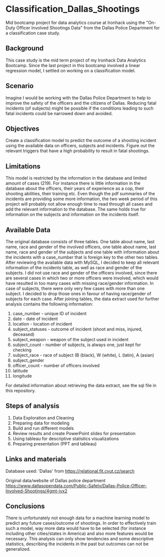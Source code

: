 # Classification_Dallas_Shootings
Mid bootcamp project for data analytics course at Ironhack using the "On-Duty Officer Involved Shootings Data" from the Dallas Police Department for a classification case study.

## Background
This case study is the mid term project of my Ironhack Data Analytics Bootcamp. Since the last project in this bootcamp involved a linear regression model, I settled on working on a classification model.

## Scenario
Imagine I would be working with the Dallas Police Department to help to improve the safety of the officers and the citizens of Dallas. Reducing fatal incidents (of subjects) might be possible if the conditions leading to such fatal incidents could be narrowed down and avoided.

## Objectives
Create a classification model to predict the outcome of a shooting incident using the available data on officers, subjects and incidents.
Figure out the relevant triggers that have a high probability to result in fatal shootings.

## Limitations
This model is restricted by the information in the database and limited amount of cases (219). For instance there is little information in the database about the officers, their years of experience as a cop, their shooting abilities, their training etc. Even though the pdf summaries of the incidents are providing some more information, the two week period of this project will probably not allow enough time to read through all cases and add the relevant information to the database. The same holds true for information on the subjects and information on the incidents itself. 

## Available Data
The original database consists of three tables. One table about name, last name, race and gender of the involved officers, one table about name, last name, race and gender of the subjects and one table with information about the incidents with a case_number that is foreign key to the other two tables. After reviewing the available data with MySQL, I decided to keep all relevant information of the incidents table, as well as race and gender of the subjects. I did not use race and gender of the officers involved, since there are several cases in which two or more officers were involved, which would have resulted in too many cases with missing race/gender information. In case of subjects, there were only very few cases with more than one subject. I decided to drop those ones in favour of having race/gender of subjects for each case. After joining tables, the data extract used for further analysis contains the following information:

1. case_number - unique ID of incident
2. date - date of incident
3. location - location of incident
4. subject_statuses - outcome of incident (shoot and miss, injured, deceased)
5. subject_weapon - weapon of the subject used in incident
6. subject_count - number of subjects, is always one, just kept for checking
7. subject_race - race of subject (B (black), W (white), L (latin), A (asian)
8. subject_gender
9. officer_count - number of officers involved
10. latitude
11. longitude

For detailed information about retrieving the data extract, see the sql file in this repository. 

## Steps of analysis
1. Data Exploration and Cleaning
2. Preparing data for modeling
3. Build and run different models
4. Review results and create PowerPoint slides for presentation
5. Using tableau for descriptive statistics visualizations
6. Preparing presentation (PPT and tableau)

## Links and materials
Database used:
'Dallas' from https://relational.fit.cvut.cz/search

Original data/website of Dallas police department
https://www.dallasopendata.com/Public-Safety/Dallas-Police-Officer-Involved-Shootings/4gmt-jyx2

## Conclusions
There is unfortunately not enough data for a machine learning model to predict any future cases/outcome of shootings. In order to effectively train such a model, way more data would have to be selected (for instance including other cities/states in America) and also more features would be necessary. This analysis can only show tendencies and some descriptive statistics, describing the incidents in the past but outcomes can not be generalized. 
